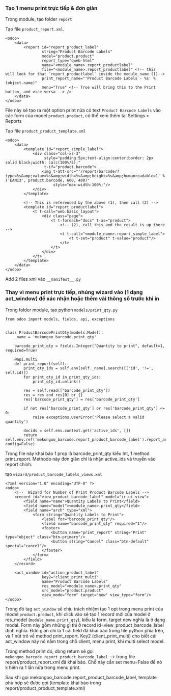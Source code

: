 ### Tạo 1 menu print trực tiếp & đơn giản

Trong module, tạo folder `report`

Tạo file `product_report.xml`.

    <odoo>
        <data>
            <report id="report_product_label"
                    string="Product Barcode Labels"
                    model="product.product"
                    report_type="qweb-html"
                    name="<module_name>.report_productlabel"
                    file="<module_name>.report_productlabel" <!-- this will look for that `report_productlabel` inside the module_name (1)-->
                    print_report_name="'Product Barcode Labels - %s' % (object.name)"
                    menu="True" <!-- True will bring this to the Print button, and vice versa --> />
        </data>
    </odoo>

File này sẽ tạo ra một option print nữa có text `Product Barcode Labels` vào các form của model `product.product`, có thể xem thêm tại Settings > Reports

Tạo file `product_product_template.xml`

    <odoo>
        <data>
            <template id="report_simple_label">
                <div class="col-xs-3"
                     style="padding:5px;text-align:center;border: 2px solid black;width: calc(100%/5);"
                     t-if="product.barcode">
                    <img t-att-src="'/report/barcode/?type=%s&amp;value=%s&amp;width=%s&amp;height=%s&amp;humanreadable=1' % ('EAN13', product.barcode, 600, 400)"
                         style="max-width:100%;"/>
                </div>
            </template>

            <!-- This is referenced by the above (1), then call (2) -->
            <template id="report_productlabel">
                <t t-call="web.basic_layout">
                    <div class="page">
                        <t t-foreach="docs" t-as="product">
                            <!-- (2), call this and the result is up there -->
                            <t t-call="<module_name>.report_simple_label">
                                <t t-set="product" t-value="product"/>
                            </t>
                        </t>
                    </div>
                </t>
            </template>
        </data>
    </odoo>

Add 2 files xml vào `__manifest__.py`

### Thay vì menu print trực tiếp, nhúng wizard vào (1 dạng act_window) để xác nhận hoặc thêm vài thông số trước khi in

Trong folder module, tạo python `models/print_qty.py`

    from odoo import models, fields, api, exceptions


    class ProductBarcodePrintQty(models.Model):
        _name = 'mekongoo_barcode.print_qty'

        barcode_print_qty = fields.Integer("Quantity to print", default=1, required=True)

        @api.multi
        def print_report(self):
            print_qty_ids = self.env[self._name].search([('id', '!=', self.id)])
            for print_qty_id in print_qty_ids:
                print_qty_id.unlink()

            res = self.read(['barcode_print_qty'])
            res = res and res[0] or {}
            res['barcode_print_qty'] = res['barcode_print_qty']

            if not res['barcode_print_qty'] or res['barcode_print_qty'] <= 0:
                raise exceptions.UserError('Please select a valid quantity')

            docids = self.env.context.get('active_ids', [])
            return self.env.ref('mekongoo_barcode.report_product_barcode_label').report_action([docids], config=False)

Trong file này khai báo 1 prop là barcode_print_qty kiểu Int, 1 method print_report. Methodo này đơn giản chỉ là nhận active_ids và truyền vào report chính.

tạo `wizard/product_barcode_labels_views.xml`

    <?xml version="1.0" encoding="UTF-8" ?>
    <odoo>
        <!--  Wizard for Number of Print Product Barcode Labels -->
        <record id="view_product_barcode_label" model="ir.ui.view">
            <field name="name">Quantity Labels to Print</field>
            <field name="model"><module_name>.print_qty</field>
            <field name="arch" type="xml">
                <form string="Quantity Labels to Print">
                    <label for="barcode_print_qty"/>
                    <field name="barcode_print_qty" required="1"/>
                    <footer>
                        <button name="print_report" string="Print" type="object" class="btn-primary"/>
                        <button string="Cancel" class="btn-default" special="cancel"/>
                    </footer>
                </form>
            </field>
        </record>

        <act_window id="action_product_label"
                    key2="client_print_multi"
                    name="Product Barcode Labels"
                    res_model="<module_name>.print_qty"
                    src_model="product.product"
                    view_mode="form" target="new" view_type="form"/>
    </odoo>

Trong đó tag `act_window` sẽ chịu trách nhiệm tạo 1 opt trong menu print của model `product.product`, khi click vào sẽ tạo 1 record mới của model ở res_model (`module_name.print_qty`), kiểu là form, target new nghĩa là ở dạng modal. Form này gồm những gì thì ở record id=view_product_barcode_label định nghĩa. Đơn giản chỉ là 1 cái field đã khai báo trong file python phía trên, và 1 nút trỏ về method print_report. Key2 (client_print_multi) cho biết cái act_window này nó nằm trong chỗ client, menu print, khi multi select model.

Trong method print đó, dòng return sẽ gọi `mekongoo_barcode.report_product_barcode_label` --> trong file report/product_report.xml đã khai báo. Chỗ này cần set menu=False để nó k hiện ra 1 lần nữa trong menu print.

Sau khi gọi mekongoo_barcode.report_product_barcode_label, template phù hợp sẽ được gọi (template khai báo trong report/product_product_template.xml)
